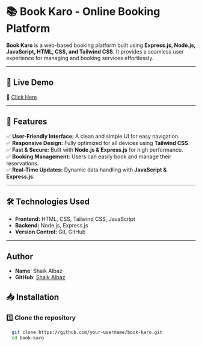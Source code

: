 # 📚 Book Karo - Online Booking Platform  

**Book Karo** is a web-based booking platform built using **Express.js, Node.js, JavaScript, HTML, CSS, and Tailwind CSS**. It provides a seamless user experience for managing and booking services effortlessly.  

---

## 🚀 Live Demo  
🔗 [Click Here](https://iamshaikalbaz.github.io/Book-Karo/)  

---

## 📌 Features  
✅ **User-Friendly Interface:** A clean and simple UI for easy navigation.  
✅ **Responsive Design:** Fully optimized for all devices using **Tailwind CSS**.  
✅ **Fast & Secure:** Built with **Node.js & Express.js** for high performance.  
✅ **Booking Management:** Users can easily book and manage their reservations.  
✅ **Real-Time Updates:** Dynamic data handling with **JavaScript & Express.js**.  

---

## 🛠️ Technologies Used  
- **Frontend:** HTML, CSS, Tailwind CSS, JavaScript  
- **Backend:** Node.js, Express.js  
- **Version Control:** Git, GitHub  

---

## **Author**

- **Name**: Shaik Albaz
- **GitHub**: [Shaik Albaz](https://github.com/iamshaikalbaz)


## 📥 Installation  

### 1️⃣ Clone the repository  
```bash
  git clone https://github.com/your-username/book-karo.git
  cd book-karo


